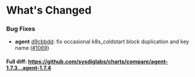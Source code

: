 # What's Changed

### Bug Fixes
- **agent** [d9cbbdd](https://github.com/sysdiglabs/charts/commit/d9cbbdde53843f11d64223b3110378f0047c8697): fix occasional k8s_coldstart block duplication and key name ([#1069](https://github.com/sysdiglabs/charts/issues/1069))

#### Full diff: https://github.com/sysdiglabs/charts/compare/agent-1.7.3...agent-1.7.4

